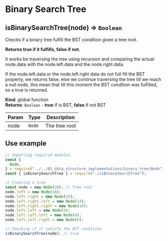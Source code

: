 # Binary Search Tree

<a name="isBinarySearchTree"></a>

## isBinarySearchTree(node) ⇒ <code>Boolean</code>

Checks if a binary tree fulfill the BST condition given a tree root.

**Returns true if it fulfills, false if not.**

It works be traversing the tree using recursion and comparing the actual
node.data with the node.left.data and the node.right.data.

If the node.left.data or the node.left.right data do not full fill the
BST property, we returns false, else we continue traversing the tree
till we reach a null node, this mean that till this moment the BST
condition was fulfilled, so a true is returned.

**Kind**: global function  
**Returns**: <code>Boolean</code> - **true** if is BST, **false** if not BST

| Param | Type              | Description   |
| ----- | ----------------- | ------------- |
| node  | <code>Node</code> | The tree root |

## Use example

```js
// Importing required modules
const {
  Node,
} = require("../../01_data_structure_implementations/binary_tree/Node");
const { isBinarySearchTree } = require("./isBinarySearchTree");

// Creating a tree
const node = new Node(20); // Tree root
node.left = new Node(10);
node.left.right = new Node(15);
node.left.right.left = new Node(14);
node.left.right.right = new Node(16);
node.left.left = new Node(5);
node.left.left.left = new Node(4);
node.left.left.right = new Node(6);

// Checking if it satisfy the BST condition
isBinarySearchTree(node); // true
```
